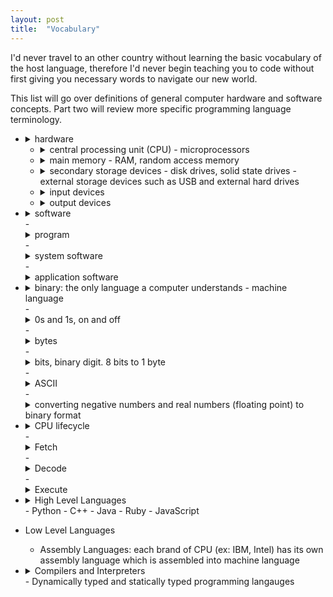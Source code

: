 ```yaml
---
layout: post
title:  "Vocabulary"
---
```


I'd never travel to an other country without learning the basic vocabulary of the host language, therefore I'd never begin teaching you to code without first giving you necessary words to navigate our new world.

This list will go over definitions of general computer hardware and software concepts. Part two will review more specific programming language terminology.

-   <details>
    <summary>hardware</summary>
    <br>
    This is how you dropdown.
    <br><br>
    <pre>
    &lt;details&gt;
    &lt;summary&gt;How do I dropdown?&lt;&#47;summary&gt;
    &lt;br&gt;
    This is how you dropdown.
    &lt;&#47;details&gt;
    </pre>
    </details>

    - <details>
        <summary>central processing unit (CPU) - microprocessors</summary>
        <pre>
        &lt;details&gt;
        &lt;summary&gt;How do I dropdown?&lt;&#47;summary&gt;
        &lt;br&gt;
        This is how you dropdown.
        &lt;&#47;details&gt;
        </pre>
        </details>
    - <details>
        <summary>main memory - RAM, random access memory</summary>
        <pre>
        &lt;details&gt;
        &lt;summary&gt;How do I dropdown?&lt;&#47;summary&gt;
        &lt;br&gt;
        This is how you dropdown.
        &lt;&#47;details&gt;
        </pre>
        </details>
    - <details>
        <summary>secondary storage devices - disk drives, solid state drives - external storage devices such as USB and external hard drives</summary>
        <pre>
        &lt;details&gt;
        &lt;summary&gt;How do I dropdown?&lt;&#47;summary&gt;
        &lt;br&gt;
        This is how you dropdown.
        &lt;&#47;details&gt;
        </pre>
        </details>
    - <details>
        <summary>input devices</summary>
        <pre>
        &lt;details&gt;
        &lt;summary&gt;How do I dropdown?&lt;&#47;summary&gt;
        &lt;br&gt;
        This is how you dropdown.
        &lt;&#47;details&gt;
        </pre>
        </details>
    - <details>
        <summary>output devices</summary>
        <pre>
        &lt;details&gt;
        &lt;summary&gt;How do I dropdown?&lt;&#47;summary&gt;
        &lt;br&gt;
        This is how you dropdown.
        &lt;&#47;details&gt;
        </pre>
        </details>
- <details>
    <summary>software</summary>
    <pre>
    &lt;details&gt;
    &lt;summary&gt;How do I dropdown?&lt;&#47;summary&gt;
    &lt;br&gt;
    This is how you dropdown.
    &lt;&#47;details&gt;
    </pre>
    </details>
    - <details>
        <summary>program</summary>
        <pre>
        &lt;details&gt;
        &lt;summary&gt;How do I dropdown?&lt;&#47;summary&gt;
        &lt;br&gt;
        This is how you dropdown.
        &lt;&#47;details&gt;
        </pre>
        </details>
    - <details>
        <summary>system software</summary>
        <pre>
        &lt;details&gt;
        &lt;summary&gt;How do I dropdown?&lt;&#47;summary&gt;
        &lt;br&gt;
        This is how you dropdown.
        &lt;&#47;details&gt;
        </pre>
        </details>
    - <details>
        <summary>application software</summary>
        <pre>
        &lt;details&gt;
        &lt;summary&gt;How do I dropdown?&lt;&#47;summary&gt;
        &lt;br&gt;
        This is how you dropdown.
        &lt;&#47;details&gt;
        </pre>
        </details>
- <details>
    <summary>binary: the only language a computer understands - machine language</summary>
    <pre>
    &lt;details&gt;
    &lt;summary&gt;How do I dropdown?&lt;&#47;summary&gt;
    &lt;br&gt;
    This is how you dropdown.
    &lt;&#47;details&gt;
    </pre>
    </details>
    - <details>
        <summary>0s and 1s, on and off</summary>
        <pre>
        &lt;details&gt;
        &lt;summary&gt;How do I dropdown?&lt;&#47;summary&gt;
        &lt;br&gt;
        This is how you dropdown.
        &lt;&#47;details&gt;
        </pre>
        </details>
    - <details>
        <summary>bytes</summary>
        <pre>
        &lt;details&gt;
        &lt;summary&gt;How do I dropdown?&lt;&#47;summary&gt;
        &lt;br&gt;
        This is how you dropdown.
        &lt;&#47;details&gt;
        </pre>
        </details>
    - <details>
        <summary>bits, binary digit. 8 bits to 1 byte</summary>
        <pre>
        &lt;details&gt;
        &lt;summary&gt;How do I dropdown?&lt;&#47;summary&gt;
        &lt;br&gt;
        This is how you dropdown.
        &lt;&#47;details&gt;
        </pre>
        </details>
    - <details>
        <summary>ASCII</summary>
        <pre>
        &lt;details&gt;
        &lt;summary&gt;How do I dropdown?&lt;&#47;summary&gt;
        &lt;br&gt;
        This is how you dropdown.
        &lt;&#47;details&gt;
        </pre>
        </details>
    - <details>
        <summary>converting negative numbers and real numbers (floating point) to binary format</summary>
        <pre>
        &lt;details&gt;
        &lt;summary&gt;How do I dropdown?&lt;&#47;summary&gt;
        &lt;br&gt;
        This is how you dropdown.
        &lt;&#47;details&gt;
        </pre>
        </details>
- <details>
    <summary>CPU lifecycle</summary>
    <pre>
    &lt;details&gt;
    &lt;summary&gt;How do I dropdown?&lt;&#47;summary&gt;
    &lt;br&gt;
    This is how you dropdown.
    &lt;&#47;details&gt;
    </pre>
    </details>
    - <details>
        <summary>Fetch</summary>
        <pre>
        &lt;details&gt;
        &lt;summary&gt;How do I dropdown?&lt;&#47;summary&gt;
        &lt;br&gt;
        This is how you dropdown.
        &lt;&#47;details&gt;
        </pre>
        </details>
    - <details>
        <summary>Decode</summary>
        <pre>
        &lt;details&gt;
        &lt;summary&gt;How do I dropdown?&lt;&#47;summary&gt;
        &lt;br&gt;
        This is how you dropdown.
        &lt;&#47;details&gt;
        </pre>
        </details>
    - <details>
        <summary>Execute</summary>
        <pre>
        &lt;details&gt;
        &lt;summary&gt;How do I dropdown?&lt;&#47;summary&gt;
        &lt;br&gt;
        This is how you dropdown.
        &lt;&#47;details&gt;
        </pre>
        </details>
- <details>
    <summary>High Level Languages</summary>
    <pre>
    &lt;details&gt;
    &lt;summary&gt;How do I dropdown?&lt;&#47;summary&gt;
    &lt;br&gt;
    This is how you dropdown.
    &lt;&#47;details&gt;
    </pre>
    </details>
    - Python
    - C++
    - Java
    - Ruby
    - JavaScript
- Low Level Languages
    - Assembly Languages: each brand of CPU (ex: IBM, Intel) has its own assembly language which is assembled into machine language
- <details>
    <summary>Compilers and Interpreters</summary>
    <br>
        Compiled and interpreted programming languages
    <br><br>
    </details>
    - Dynamically typed and statically typed programming langauges